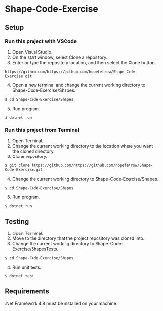 # Shape-Code-Exercise


## Setup
### Run this project with VSCode
1. Open Visual Studio. <br>
2. On the start window, select Clone a repository. <br>
3. Enter or type the repository location, and then select the Clone button.  <br>

```
https://github.com/https://github.com/hopefetrow/Shape-Code-Exercise.git
```

4. Open a new terminal and change the current working directory to Shape-Code-Exercise/Shapes.
```
$ cd Shape-Code-Exercise/Shapes
```
5. Run program.
```
$ dotnet run
```

 
### Run this project from Terminal
1. Open Terminal.
2. Change the current working directory to the location where you want the cloned directory.
3. Clone repository.
```
$ git clone https://github.com/https://github.com/hopefetrow/Shape-Code-Exercise.git
```
4. Change the current working directory to Shape-Code-Exercise/Shapes.
```
$ cd Shape-Code-Exercise/Shapes
```
5. Run program.
```
$ dotnet run
```

## Testing
1. Open Terminal.
2. Move to the directory that the project repository was cloned into.
3. Change the current working directory to Shape-Code-Exercise/ShapesTests.
```
$ cd Shape-Code-Exercise/Shapes
```
4. Run unit tests.
```
$ dotnet test
```


## Requirements

.Net Framework 4.8 must be installed on your machine.
